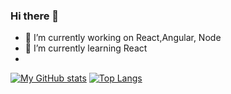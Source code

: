 ### Hi there 👋 <br/>

- 🔭 I’m currently working on React,Angular, Node
- 🌱 I’m currently learning React
- <br/>
[![My GitHub stats](https://github-readme-stats.vercel.app/api?username=nadim-khan)](https://github.com/nadim-khan/github-readme-stats)
[![Top Langs](https://github-readme-stats.vercel.app/api/top-langs/?username=nadim-khan&layout=compact)](https://github.com/nadim-khan/github-readme-stats)
